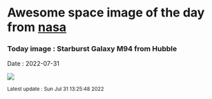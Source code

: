 
# Awesome space image of the day from [nasa](https://api.nasa.gov/)

### Today image : Starburst Galaxy M94 from Hubble

Date : 2022-07-31


![](https://apod.nasa.gov/apod/image/2207/M94_Hubble_960.jpg)

<small>Latest update : Sun Jul 31 13:25:48 2022</small>


